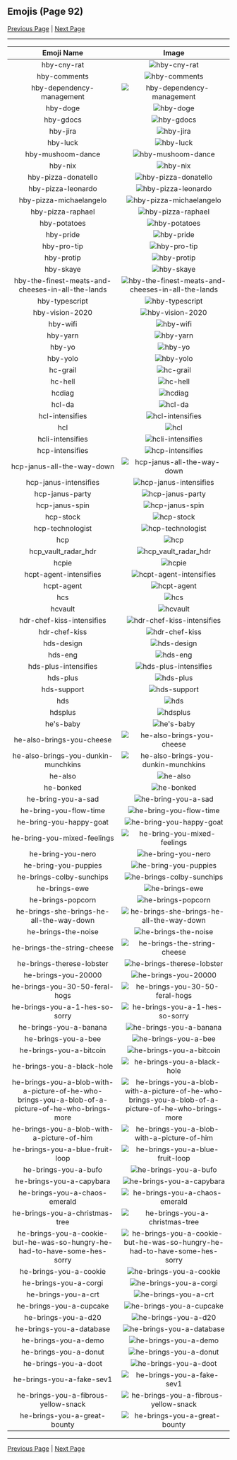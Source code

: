 
## Emojis (Page 92)

[Previous Page](/docs/hc/page-h-0091.md)
  | [Next Page](/docs/hc/page-h-0093.md)

<hr />

|Emoji Name|Image|
| :-: | :-: |
|hby-cny-rat| ![hby-cny-rat](/emojis/hc/hby-cny-rat.png)|
|hby-comments| ![hby-comments](/emojis/hc/hby-comments.png)|
|hby-dependency-management| ![hby-dependency-management](/emojis/hc/hby-dependency-management.png)|
|hby-doge| ![hby-doge](/emojis/hc/hby-doge.png)|
|hby-gdocs| ![hby-gdocs](/emojis/hc/hby-gdocs.png)|
|hby-jira| ![hby-jira](/emojis/hc/hby-jira.png)|
|hby-luck| ![hby-luck](/emojis/hc/hby-luck.png)|
|hby-mushoom-dance| ![hby-mushoom-dance](/emojis/hc/hby-mushoom-dance.gif)|
|hby-nix| ![hby-nix](/emojis/hc/hby-nix.png)|
|hby-pizza-donatello| ![hby-pizza-donatello](/emojis/hc/hby-pizza-donatello.png)|
|hby-pizza-leonardo| ![hby-pizza-leonardo](/emojis/hc/hby-pizza-leonardo.png)|
|hby-pizza-michaelangelo| ![hby-pizza-michaelangelo](/emojis/hc/hby-pizza-michaelangelo.png)|
|hby-pizza-raphael| ![hby-pizza-raphael](/emojis/hc/hby-pizza-raphael.png)|
|hby-potatoes| ![hby-potatoes](/emojis/hc/hby-potatoes.gif)|
|hby-pride| ![hby-pride](/emojis/hc/hby-pride.png)|
|hby-pro-tip| ![hby-pro-tip](/emojis/hc/hby-pro-tip.png)|
|hby-protip| ![hby-protip](/emojis/hc/hby-protip.png)|
|hby-skaye| ![hby-skaye](/emojis/hc/hby-skaye.png)|
|hby-the-finest-meats-and-cheeses-in-all-the-lands| ![hby-the-finest-meats-and-cheeses-in-all-the-lands](/emojis/hc/hby-the-finest-meats-and-cheeses-in-all-the-lands.png)|
|hby-typescript| ![hby-typescript](/emojis/hc/hby-typescript.png)|
|hby-vision-2020| ![hby-vision-2020](/emojis/hc/hby-vision-2020.png)|
|hby-wifi| ![hby-wifi](/emojis/hc/hby-wifi.png)|
|hby-yarn| ![hby-yarn](/emojis/hc/hby-yarn.png)|
|hby-yo| ![hby-yo](/emojis/hc/hby-yo.png)|
|hby-yolo| ![hby-yolo](/emojis/hc/hby-yolo.png)|
|hc-grail| ![hc-grail](/emojis/hc/hc-grail.png)|
|hc-hell| ![hc-hell](/emojis/hc/hc-hell.png)|
|hcdiag| ![hcdiag](/emojis/hc/hcdiag.png)|
|hcl-da| ![hcl-da](/emojis/hc/hcl-da.png)|
|hcl-intensifies| ![hcl-intensifies](/emojis/hc/hcl-intensifies.gif)|
|hcl| ![hcl](/emojis/hc/hcl.png)|
|hcli-intensifies| ![hcli-intensifies](/emojis/hc/hcli-intensifies.gif)|
|hcp-intensifies| ![hcp-intensifies](/emojis/hc/hcp-intensifies.gif)|
|hcp-janus-all-the-way-down| ![hcp-janus-all-the-way-down](/emojis/hc/hcp-janus-all-the-way-down.gif)|
|hcp-janus-intensifies| ![hcp-janus-intensifies](/emojis/hc/hcp-janus-intensifies.gif)|
|hcp-janus-party| ![hcp-janus-party](/emojis/hc/hcp-janus-party.gif)|
|hcp-janus-spin| ![hcp-janus-spin](/emojis/hc/hcp-janus-spin.gif)|
|hcp-stock| ![hcp-stock](/emojis/hc/hcp-stock.png)|
|hcp-technologist| ![hcp-technologist](/emojis/hc/hcp-technologist.png)|
|hcp| ![hcp](/emojis/hc/hcp.png)|
|hcp_vault_radar_hdr| ![hcp_vault_radar_hdr](/emojis/hc/hcp_vault_radar_hdr.png)|
|hcpie| ![hcpie](/emojis/hc/hcpie.png)|
|hcpt-agent-intensifies| ![hcpt-agent-intensifies](/emojis/hc/hcpt-agent-intensifies.gif)|
|hcpt-agent| ![hcpt-agent](/emojis/hc/hcpt-agent.png)|
|hcs| ![hcs](/emojis/hc/hcs.png)|
|hcvault| ![hcvault](/emojis/hc/hcvault.png)|
|hdr-chef-kiss-intensifies| ![hdr-chef-kiss-intensifies](/emojis/hc/hdr-chef-kiss-intensifies.gif)|
|hdr-chef-kiss| ![hdr-chef-kiss](/emojis/hc/hdr-chef-kiss.png)|
|hds-design| ![hds-design](/emojis/hc/hds-design.png)|
|hds-eng| ![hds-eng](/emojis/hc/hds-eng.png)|
|hds-plus-intensifies| ![hds-plus-intensifies](/emojis/hc/hds-plus-intensifies.gif)|
|hds-plus| ![hds-plus](/emojis/hc/hds-plus.png)|
|hds-support| ![hds-support](/emojis/hc/hds-support.jpg)|
|hds| ![hds](/emojis/hc/hds.png)|
|hdsplus| ![hdsplus](/emojis/hc/hdsplus.png)|
|he's-baby| ![he's-baby](/emojis/hc/he's-baby.png)|
|he-also-brings-you-cheese| ![he-also-brings-you-cheese](/emojis/hc/he-also-brings-you-cheese.png)|
|he-also-brings-you-dunkin-munchkins| ![he-also-brings-you-dunkin-munchkins](/emojis/hc/he-also-brings-you-dunkin-munchkins.png)|
|he-also| ![he-also](/emojis/hc/he-also.png)|
|he-bonked| ![he-bonked](/emojis/hc/he-bonked.png)|
|he-bring-you-a-sad| ![he-bring-you-a-sad](/emojis/hc/he-bring-you-a-sad.png)|
|he-bring-you-flow-time| ![he-bring-you-flow-time](/emojis/hc/he-bring-you-flow-time.png)|
|he-bring-you-happy-goat| ![he-bring-you-happy-goat](/emojis/hc/he-bring-you-happy-goat.gif)|
|he-bring-you-mixed-feelings| ![he-bring-you-mixed-feelings](/emojis/hc/he-bring-you-mixed-feelings.png)|
|he-bring-you-nero| ![he-bring-you-nero](/emojis/hc/he-bring-you-nero.png)|
|he-bring-you-puppies| ![he-bring-you-puppies](/emojis/hc/he-bring-you-puppies.png)|
|he-brings-colby-sunchips| ![he-brings-colby-sunchips](/emojis/hc/he-brings-colby-sunchips.jpg)|
|he-brings-ewe| ![he-brings-ewe](/emojis/hc/he-brings-ewe.png)|
|he-brings-popcorn| ![he-brings-popcorn](/emojis/hc/he-brings-popcorn.png)|
|he-brings-she-brings-he-all-the-way-down| ![he-brings-she-brings-he-all-the-way-down](/emojis/hc/he-brings-she-brings-he-all-the-way-down.gif)|
|he-brings-the-noise| ![he-brings-the-noise](/emojis/hc/he-brings-the-noise.png)|
|he-brings-the-string-cheese| ![he-brings-the-string-cheese](/emojis/hc/he-brings-the-string-cheese.png)|
|he-brings-therese-lobster| ![he-brings-therese-lobster](/emojis/hc/he-brings-therese-lobster.png)|
|he-brings-you-20000| ![he-brings-you-20000](/emojis/hc/he-brings-you-20000.png)|
|he-brings-you-30-50-feral-hogs| ![he-brings-you-30-50-feral-hogs](/emojis/hc/he-brings-you-30-50-feral-hogs.gif)|
|he-brings-you-a-1-hes-so-sorry| ![he-brings-you-a-1-hes-so-sorry](/emojis/hc/he-brings-you-a-1-hes-so-sorry.png)|
|he-brings-you-a-banana| ![he-brings-you-a-banana](/emojis/hc/he-brings-you-a-banana.png)|
|he-brings-you-a-bee| ![he-brings-you-a-bee](/emojis/hc/he-brings-you-a-bee.png)|
|he-brings-you-a-bitcoin| ![he-brings-you-a-bitcoin](/emojis/hc/he-brings-you-a-bitcoin.png)|
|he-brings-you-a-black-hole| ![he-brings-you-a-black-hole](/emojis/hc/he-brings-you-a-black-hole.png)|
|he-brings-you-a-blob-with-a-picture-of-he-who-brings-you-a-blob-of-a-picture-of-he-who-brings-more| ![he-brings-you-a-blob-with-a-picture-of-he-who-brings-you-a-blob-of-a-picture-of-he-who-brings-more](/emojis/hc/he-brings-you-a-blob-with-a-picture-of-he-who-brings-you-a-blob-of-a-picture-of-he-who-brings-more.png)|
|he-brings-you-a-blob-with-a-picture-of-him| ![he-brings-you-a-blob-with-a-picture-of-him](/emojis/hc/he-brings-you-a-blob-with-a-picture-of-him.png)|
|he-brings-you-a-blue-fruit-loop| ![he-brings-you-a-blue-fruit-loop](/emojis/hc/he-brings-you-a-blue-fruit-loop.png)|
|he-brings-you-a-bufo| ![he-brings-you-a-bufo](/emojis/hc/he-brings-you-a-bufo.png)|
|he-brings-you-a-capybara| ![he-brings-you-a-capybara](/emojis/hc/he-brings-you-a-capybara.png)|
|he-brings-you-a-chaos-emerald| ![he-brings-you-a-chaos-emerald](/emojis/hc/he-brings-you-a-chaos-emerald.png)|
|he-brings-you-a-christmas-tree| ![he-brings-you-a-christmas-tree](/emojis/hc/he-brings-you-a-christmas-tree.png)|
|he-brings-you-a-cookie-but-he-was-so-hungry-he-had-to-have-some-hes-sorry| ![he-brings-you-a-cookie-but-he-was-so-hungry-he-had-to-have-some-hes-sorry](/emojis/hc/he-brings-you-a-cookie-but-he-was-so-hungry-he-had-to-have-some-hes-sorry.png)|
|he-brings-you-a-cookie| ![he-brings-you-a-cookie](/emojis/hc/he-brings-you-a-cookie.png)|
|he-brings-you-a-corgi| ![he-brings-you-a-corgi](/emojis/hc/he-brings-you-a-corgi.png)|
|he-brings-you-a-crt| ![he-brings-you-a-crt](/emojis/hc/he-brings-you-a-crt.png)|
|he-brings-you-a-cupcake| ![he-brings-you-a-cupcake](/emojis/hc/he-brings-you-a-cupcake.png)|
|he-brings-you-a-d20| ![he-brings-you-a-d20](/emojis/hc/he-brings-you-a-d20.png)|
|he-brings-you-a-database| ![he-brings-you-a-database](/emojis/hc/he-brings-you-a-database.png)|
|he-brings-you-a-demo| ![he-brings-you-a-demo](/emojis/hc/he-brings-you-a-demo.png)|
|he-brings-you-a-donut| ![he-brings-you-a-donut](/emojis/hc/he-brings-you-a-donut.png)|
|he-brings-you-a-doot| ![he-brings-you-a-doot](/emojis/hc/he-brings-you-a-doot.png)|
|he-brings-you-a-fake-sev1| ![he-brings-you-a-fake-sev1](/emojis/hc/he-brings-you-a-fake-sev1.png)|
|he-brings-you-a-fibrous-yellow-snack| ![he-brings-you-a-fibrous-yellow-snack](/emojis/hc/he-brings-you-a-fibrous-yellow-snack.png)|
|he-brings-you-a-great-bounty| ![he-brings-you-a-great-bounty](/emojis/hc/he-brings-you-a-great-bounty.png)|

<hr/>

[Previous Page](/docs/hc/page-h-0091.md)
  | [Next Page](/docs/hc/page-h-0093.md)